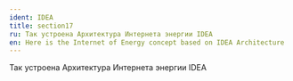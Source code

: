 ```yaml
---
ident: IDEA
title: section17
ru: Так устроена Архитектура Интернета энергии IDEA
en: Here is the Internet of Energy concept based on IDEA Architecture
---
```


Так устроена Архитектура Интернета энергии IDEA